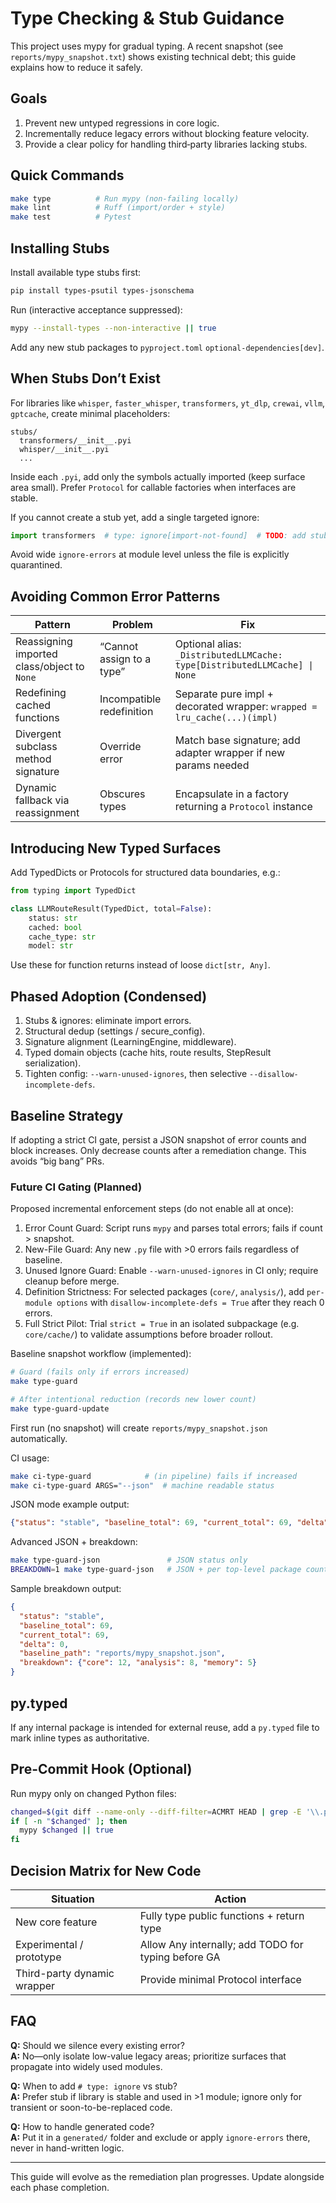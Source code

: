 # Type Checking & Stub Guidance

This project uses mypy for gradual typing. A recent snapshot (see `reports/mypy_snapshot.txt`) shows existing technical debt; this guide explains how to reduce it safely.

## Goals

1. Prevent new untyped regressions in core logic.
1. Incrementally reduce legacy errors without blocking feature velocity.
1. Provide a clear policy for handling third‑party libraries lacking stubs.

## Quick Commands

```bash
make type          # Run mypy (non-failing locally)
make lint          # Ruff (import/order + style)
make test          # Pytest
```

## Installing Stubs

Install available type stubs first:

```bash
pip install types-psutil types-jsonschema
```

Run (interactive acceptance suppressed):

```bash
mypy --install-types --non-interactive || true
```

Add any new stub packages to `pyproject.toml` `optional-dependencies[dev]`.

## When Stubs Don’t Exist

For libraries like `whisper`, `faster_whisper`, `transformers`, `yt_dlp`, `crewai`, `vllm`, `gptcache`, create minimal placeholders:

```text
stubs/
  transformers/__init__.pyi
  whisper/__init__.pyi
  ...
```

Inside each `.pyi`, add only the symbols actually imported (keep surface area small). Prefer `Protocol` for callable factories when interfaces are stable.

If you cannot create a stub yet, add a single targeted ignore:

```python
import transformers  # type: ignore[import-not-found]  # TODO: add stub
```

Avoid wide `ignore-errors` at module level unless the file is explicitly quarantined.

## Avoiding Common Error Patterns

| Pattern | Problem | Fix |
|---------|---------|-----|
| Reassigning imported class/object to `None` | “Cannot assign to a type” | Optional alias: `_DistributedLLMCache: type[DistributedLLMCache] \| None` |
| Redefining cached functions | Incompatible redefinition | Separate pure impl + decorated wrapper: `wrapped = lru_cache(...)(impl)` |
| Divergent subclass method signature | Override error | Match base signature; add adapter wrapper if new params needed |
| Dynamic fallback via reassignment | Obscures types | Encapsulate in a factory returning a `Protocol` instance |

## Introducing New Typed Surfaces

Add TypedDicts or Protocols for structured data boundaries, e.g.:

```python
from typing import TypedDict

class LLMRouteResult(TypedDict, total=False):
    status: str
    cached: bool
    cache_type: str
    model: str
```

Use these for function returns instead of loose `dict[str, Any]`.

## Phased Adoption (Condensed)

1. Stubs & ignores: eliminate import errors.
1. Structural dedup (settings / secure_config).
1. Signature alignment (LearningEngine, middleware).
1. Typed domain objects (cache hits, route results, StepResult serialization).
1. Tighten config: `--warn-unused-ignores`, then selective `--disallow-incomplete-defs`.

## Baseline Strategy

If adopting a strict CI gate, persist a JSON snapshot of error counts and block increases. Only decrease counts after a remediation change. This avoids “big bang” PRs.

### Future CI Gating (Planned)

Proposed incremental enforcement steps (do not enable all at once):

1. Error Count Guard: Script runs `mypy` and parses total errors; fails if count > snapshot.
1. New-File Guard: Any new `.py` file with >0 errors fails regardless of baseline.
1. Unused Ignore Guard: Enable `--warn-unused-ignores` in CI only; require cleanup before merge.
1. Definition Strictness: For selected packages (`core/`, `analysis/`), add `per-module options` with `disallow-incomplete-defs = True` after they reach 0 errors.
1. Full Strict Pilot: Trial `strict = True` in an isolated subpackage (e.g. `core/cache/`) to validate assumptions before broader rollout.

Baseline snapshot workflow (implemented):

```bash
# Guard (fails only if errors increased)
make type-guard

# After intentional reduction (records new lower count)
make type-guard-update
```

First run (no snapshot) will create `reports/mypy_snapshot.json` automatically.

CI usage:

```bash
make ci-type-guard            # (in pipeline) fails if increased
make ci-type-guard ARGS="--json"  # machine readable status
```

JSON mode example output:

```json
{"status": "stable", "baseline_total": 69, "current_total": 69, "delta": 0, "baseline_path": "reports/mypy_snapshot.json"}
```

Advanced JSON + breakdown:

```bash
make type-guard-json               # JSON status only
BREAKDOWN=1 make type-guard-json   # JSON + per top-level package counts
```

Sample breakdown output:

```json
{
  "status": "stable",
  "baseline_total": 69,
  "current_total": 69,
  "delta": 0,
  "baseline_path": "reports/mypy_snapshot.json",
  "breakdown": {"core": 12, "analysis": 8, "memory": 5}
}
```

## py.typed

If any internal package is intended for external reuse, add a `py.typed` file to mark inline types as authoritative.

## Pre-Commit Hook (Optional)

Run mypy only on changed Python files:

```bash
changed=$(git diff --name-only --diff-filter=ACMRT HEAD | grep -E '\\.py$' || true)
if [ -n "$changed" ]; then
  mypy $changed || true
fi
```

## Decision Matrix for New Code

| Situation | Action |
|-----------|--------|
| New core feature | Fully type public functions + return type |
| Experimental / prototype | Allow Any internally; add TODO for typing before GA |
| Third-party dynamic wrapper | Provide minimal Protocol interface |

## FAQ

**Q:** Should we silence every existing error?  \
**A:** No—only isolate low-value legacy areas; prioritize surfaces that propagate into widely used modules.

**Q:** When to add `# type: ignore` vs stub?  \
**A:** Prefer stub if library is stable and used in >1 module; ignore only for transient or soon-to-be-replaced code.

**Q:** How to handle generated code?  \
**A:** Put it in a `generated/` folder and exclude or apply `ignore-errors` there, never in hand-written logic.

---

This guide will evolve as the remediation plan progresses. Update alongside each phase completion.
